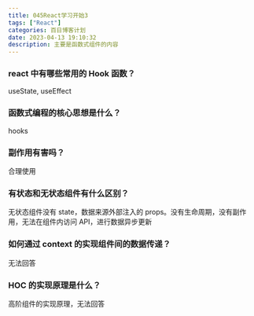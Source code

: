 ```yaml
---
title: 045React学习开始3
tags: ["React"]
categories: 百日博客计划
date: 2023-04-13 19:10:32
description: 主要是函数式组件的内容
---
```


### react 中有哪些常用的 Hook 函数？

useState, useEffect

### 函数式编程的核心思想是什么？

hooks

### 副作用有害吗？

合理使用

### 有状态和无状态组件有什么区别？

无状态组件没有 state，数据来源外部注入的 props。没有生命周期，没有副作用，无法在组件内访问 API，进行数据异步更新

### 如何通过 context 的实现组件间的数据传递？

无法回答

### HOC 的实现原理是什么？

高阶组件的实现原理，无法回答
